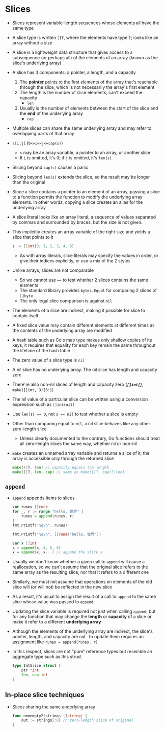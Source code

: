 # Slices
- Slices represent variable-length sequences whose elements all have the same type
- A slice type is written `[]T`, where the elements have type `T`; looks like an array without a size
- A slice is a lightweight data structure that gives access to a subsequence (or perhaps all) of the elements of an array (known as the slice's underlying array)
- A slice has 3 components: a pointer, a length, and a capacity
   1. The **pointer** points to the first elements of the array that's reachable through the slice, which is not necessarily the array's first element
   2. The length is the number of slice elements; can't exceed the capacity
        - `len`
   3. Usually is the number of elements between the start of the slice and the **end** of the underlying array
        - `cap`
- Multiple slices can share the same underlying array and may refer to overlapping parts of that array
- `s[i:j]` (`0<=i<=j<=cap(s)`)
    - `s` may be an array variable, a pointer to an array, or another slice
    - If `i` is omitted, it's 0; if `j` is omitted, it's `len(s)`
- Slicing beyond `cap(s)` causes a panic
- Slicing beyond `len(s)` extends the slice, so the result may be longer than the original
- Since a slice contains a pointer to an element of an array, passing a slice to a function permits the function to modify the underlying array elements. In other words, copying a slice creates an alias for the underlying array
- A slice literal looks like an array literal, a sequence of values separated by commas and surrounded by braces, but the size is not given. 
- This implicitly creates an array variable of the right size and yields a slice that points to it

    ```go
	s := []int{0, 1, 2, 3, 4, 5}
    ```

    - As with array literals, slice literals may specify the values in order, or give their indices explicitly, or use a mix of the 2 styles
- Unlike arrays, slices are not comparable
    - So we cannot use `==` to test whether 2 slices contains the same elements
    - The standard library provides `bytes.Equal` for comparing 2 slices of `[]byte`
    - The only legal slice comparison is against `nil`
- The elements of a slice are indirect, making it possible for slice to contain itself
- A fixed slice value may contain different elements at different times as the contents of the underlying array are modified
- A hash table such as Go's map type makes only shallow copies of its keys, it requires that equality for each key remain the same throughout the lifetime of the hash table


- The zero value of a slice type is `nil`
- A nil slice has no underlying array. The nil slice has length and capacity zero
- There're also non-nil slices of length and capacity zero (***`[]int{}`***, `make([]int, 3)[3:]`)
- The nil value of a particular slice can be written using a conversion expression such as `[]int(nil)`
- Use `len(s) == 0`, not `s == nil` to test whether a slice is empty
- Other than comparing equal to `nil`, a nil slice behaves like any other zero-length slice
    - Unless clearly documented to the contrary, Go functions should treat all zero-length slices the same way, whether nil or non-nil
- `make` creates an unnamed array variable and returns a slice of it; the array is accessible only through the returned slice

    ```go
    make(()T, len) // capacity equals the length
    make([]T, len, cap) // same as make([]T, cap)[:len]
    ```

## `append`
- `append` appends items to slices

    ```go
    var runes []rune
    for _, r := range "hello, 世界" {
        runes = append(runes, r)
    }
    fmt.Printf("%q\n", runes)

    fmt.Printf("%q\n", []rune("hello, 世界"))

    var x []int
    x = append(x, 4, 5, 6)
    x = append(x, x...) // append the slice x
    ```

- Usually we don't know whether a given call to `append` will cause a reallocation, so we can't assume that the original slice refers to the same array as the resulting slice, nor that it refers to a different one
- Similarly, we must not assume that operations on elements of the old slice will (or will not) be reflected in the new slice
- As a result, it's usual to assign the result of a call to `append` to the same slice whose value was passed to `append`
- Updating the slice variable is required not just when calling `append`, but for any function that may change the **length** or **capacity** of a slice or make it refer to a different **underlying array**
- Although the elements of the underlying array are indirect, the slice's pointer, length, and capacity are not. To update them requires an assignment like `runes = append(runes, r)`
- In this respect, slices are not "pure" reference types but resemble an aggregate type such as this struct

    ```go
    type IntSlice struct {
        ptr *int
        len, cap int
    }
    ```

## In-place slice techniques
- Slices sharing the same underlying array

    ```go
    func nonempty2(strings []string) {
        out := strings[:0] // zero-length slice of original
    }
    ```